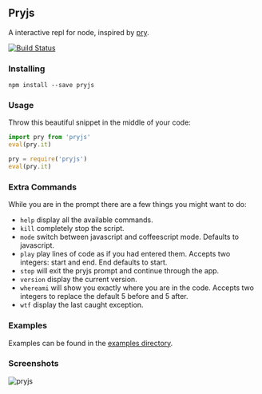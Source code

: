 ## Pryjs

A interactive repl for node, inspired by [pry](https://github.com/pry/pry).

[![Build Status](https://travis-ci.org/blainesch/pry.js.svg?branch=master)](https://travis-ci.org/blainesch/pry.js)

### Installing

~~~
npm install --save pryjs
~~~

### Usage

Throw this beautiful snippet in the middle of your code:

~~~ javascript
import pry from 'pryjs'
eval(pry.it)
~~~

~~~ javascript
pry = require('pryjs')
eval(pry.it)
~~~

### Extra Commands

While you are in the prompt there are a few things you might want to do:
* `help` display all the available commands.
* `kill` completely stop the script.
* `mode` switch between javascript and coffeescript mode. Defaults to javascript.
* `play` play lines of code as if you had entered them. Accepts two integers: start and end. End defaults to start.
* `stop` will exit the pryjs prompt and continue through the app.
* `version` display the current version.
* `whereami` will show you exactly where you are in the code. Accepts two integers to replace the default 5 before and 5 after.
* `wtf` display the last caught exception.

### Examples

Examples can be found in the [examples directory](./examples).

### Screenshots

![pryjs](./assets/demo.png)
